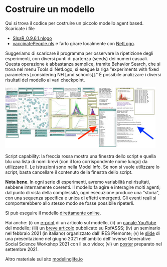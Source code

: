 # Costruire un modello

Qui si trova il codice per costruire un piccolo modello agent based. Scaricate i file 
- [SIsaR_0.9.6.1.nlogo](https://github.com/modelinglife/code/blob/main/SIsaR_0.9.6.1.nlogo)
- [vaccinatePeople.nls](https://github.com/modelinglife/code/blob/main/vaccinatePeople.nls)
e farlo girare localmente con [NetLogo](https://ccl.northwestern.edu/netlogo/download.shtml).

Suggeriamo di scaricare il programma per osservare la ripetizione degli esperimenti, con diversi punti di partenza (seeds) dei numeri casuali. Questa operazione è abbastanza semplice, tramite Behavior Search, che si trova nel menu Tools di NetLogo, si esegue la riga "experiments with fixed parameters [considering NH [and schools]]." È possibile analizzare i diversi risultati del modello ai vari checkpoint. 

![Script capability](https://raw.githubusercontent.com/modelinglife/code/main/aScreen.jpg)

Script capability: la freccia rossa mostra una finestra dello script e quella blu una lista di nomi brevi (con il loro corrispondente nome lungo) da utilizzare lì. Le istruzioni sono nella Model Info. Se non si vuole utilizzare lo script, basta cancellare il contenuto della finestra dello script.

**Nota bene**. In ogni serie di esperimenti, avremo variabilità nei risultati, sebbene internamente coerenti. Il modello fa agire e interagire molti agenti; dal punto di vista della complessità, ogni esecuzione produce una "storia", con una sequenza specifica e unica di effetti emergenti. Gli eventi reali si comporterebbero allo stesso modo se fosse possibile ripeterli.

Si può eseguire il modello [direttamente online](https://terna.to.it/simul/SIsaR_0.9.6.1.html).

Hai anche: (i) un [e-print](https://arxiv.org/abs/2108.08885) di un articolo sul modello, (ii) un [canale YouYube](https://www.youtube.com/watch?v=lyvmwYtJNTc&list=PLtRE5rhaaRGLUqWBTdR7Dl77nQ1uzcZyi) del modello; (iii) un [breve articolo](https://rofasss.org/2020/10/20/sisar/) pubblicato su RofASSS; (iv) un seminario nel febbraio 2021 (in italiano) organizzato dall'IRES Piemonte; (v) le [slide](https://github.com/modelinglife/code/blob/main/slide_modelinglife_iGSS20210608.pdf) di una presentazione nel giugno 2021 nell'ambito dell'Inverse Generative Social Science Workshop 2021 con il suo video; (vi) un [poster](https://github.com/modelinglife/code/blob/main/SIsaR_poster_2021.pdf) preparato nel settembre 2021.

Altro materiale sul sito [modelinglife.io](http://modelinglife.io)
